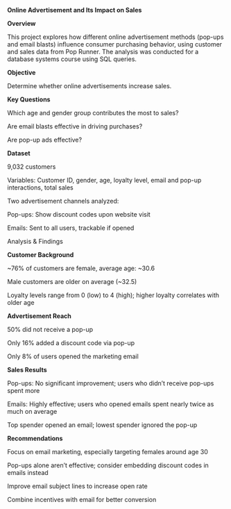 **Online Advertisement and Its Impact on Sales**

**Overview**

This project explores how different online advertisement methods (pop-ups and email blasts) influence consumer purchasing behavior, using customer and sales data from Pop Runner. The analysis was conducted for a database systems course using SQL queries.

**Objective**

Determine whether online advertisements increase sales.

**Key Questions**

Which age and gender group contributes the most to sales?

Are email blasts effective in driving purchases?

Are pop-up ads effective?

**Dataset**

9,032 customers

Variables: Customer ID, gender, age, loyalty level, email and pop-up interactions, total sales

Two advertisement channels analyzed:

Pop-ups: Show discount codes upon website visit

Emails: Sent to all users, trackable if opened

Analysis & Findings

**Customer Background**

~76% of customers are female, average age: ~30.6

Male customers are older on average (~32.5)

Loyalty levels range from 0 (low) to 4 (high); higher loyalty correlates with older age

**Advertisement Reach**

50% did not receive a pop-up

Only 16% added a discount code via pop-up

Only 8% of users opened the marketing email

**Sales Results**

Pop-ups: No significant improvement; users who didn’t receive pop-ups spent more

Emails: Highly effective; users who opened emails spent nearly twice as much on average

Top spender opened an email; lowest spender ignored the pop-up

**Recommendations**

Focus on email marketing, especially targeting females around age 30

Pop-ups alone aren’t effective; consider embedding discount codes in emails instead

Improve email subject lines to increase open rate

Combine incentives with email for better conversion
